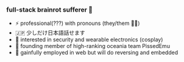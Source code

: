 ### full-stack brainrot sufferer :brain:
- ⚡ professional(???) with pronouns (they/them :transgender_flag:)
- 🇯🇵 少しだけ日本語話せます
- 🌱 interested in security and wearable electronics (cosplay)
- 🦃 founding member of high-ranking oceania team PissedEmu
- 💭 gainfully employed in web but will do reversing and embedded
